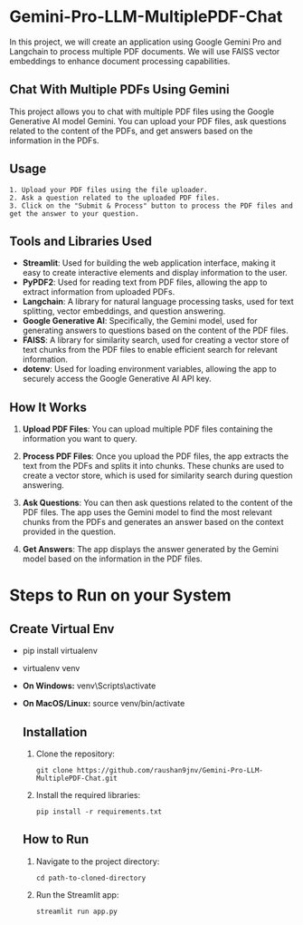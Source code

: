 # Gemini-Pro-LLM-MultiplePDF-Chat
In this project, we will create an application using Google Gemini Pro and Langchain to process multiple PDF documents. We will use FAISS vector embeddings to enhance document processing capabilities.



## Chat With Multiple PDFs Using Gemini

This project allows you to chat with multiple PDF files using the Google Generative AI model Gemini. You can upload your PDF files, ask questions related to the content of the PDFs, and get answers based on the information in the PDFs.


## Usage

    1. Upload your PDF files using the file uploader.
    2. Ask a question related to the uploaded PDF files.
    3. Click on the "Submit & Process" button to process the PDF files and get the answer to your question.
    
## Tools and Libraries Used

- **Streamlit**: Used for building the web application interface, making it easy to create interactive elements and display information to the user.
- **PyPDF2**: Used for reading text from PDF files, allowing the app to extract information from uploaded PDFs.
- **Langchain**: A library for natural language processing tasks, used for text splitting, vector embeddings, and question answering.
- **Google Generative AI**: Specifically, the Gemini model, used for generating answers to questions based on the content of the PDF files.
- **FAISS**: A library for similarity search, used for creating a vector store of text chunks from the PDF files to enable efficient search for relevant information.
- **dotenv**: Used for loading environment variables, allowing the app to securely access the Google Generative AI API key.

## How It Works

1. **Upload PDF Files**: You can upload multiple PDF files containing the information you want to query.

2. **Process PDF Files**: Once you upload the PDF files, the app extracts the text from the PDFs and splits it into chunks. These chunks are used to create a vector store, which is used for similarity search during question answering.

3. **Ask Questions**: You can then ask questions related to the content of the PDF files. The app uses the Gemini model to find the most relevant chunks from the PDFs and generates an answer based on the context provided in the question.

4. **Get Answers**: The app displays the answer generated by the Gemini model based on the information in the PDF files.

# Steps to Run on your System
## Create Virtual Env
- pip install virtualenv
- virtualenv venv
- **On Windows:** venv\Scripts\activate
- **On MacOS/Linux:** source venv/bin/activate

  ## Installation

    1. Clone the repository:
        ```
        git clone https://github.com/raushan9jnv/Gemini-Pro-LLM-MultiplePDF-Chat.git
        ```

    2. Install the required libraries:
        ```
        pip install -r requirements.txt
        ```

    ## How to Run

    1. Navigate to the project directory:
        ```
        cd path-to-cloned-directory
        ```

    2. Run the Streamlit app:
        ```
        streamlit run app.py
        ```


   

 





